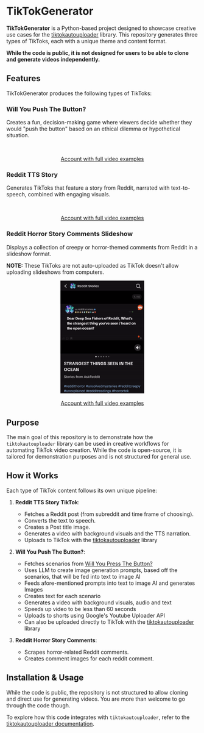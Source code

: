 # TikTokGenerator

**TikTokGenerator** is a Python-based project designed to showcase creative use cases for the [tiktokautouploader](https://github.com/haziq-exe/TikTokAutoUploader) library. This repository generates three types of TikToks, each with a unique theme and content format. 

**While the code is public, it is not designed for users to be able to clone and generate videos independently.**

## Features

TikTokGenerator produces the following types of TikToks:

### Will You Push The Button?
   Creates a fun, decision-making game where viewers decide whether they would "push the button" based on an ethical dilemma or hypothetical situation.

   <p align="center">
     <img src="READMEelements/WillYouPushTheButton.gif" alt="" width="200" loops=infinite/>
   </p>

   <p align="center">
      <a href="https://www.youtube.com/@BlueVsRedButton/shorts">Account with full video examples</a>
   </p>

### Reddit TTS Story  
   Generates TikToks that feature a story from Reddit, narrated with text-to-speech, combined with engaging visuals.
   <p align="center">
     <img src="READMEelements/RedditTTS.gif" alt="" width="200"/>
   </p>

   <p align="center">
      <a href="https://www.tiktok.com/@u_redditstoriess">Account with full video examples</a>
   </p>


### Reddit Horror Story Comments Slideshow
   Displays a collection of creepy or horror-themed comments from Reddit in a slideshow format.
   
   **NOTE:** These TikToks are not auto-uploaded as TikTok doesn't allow uploading slideshows from computers.

   <p align="center">
     <img src="READMEelements/Slideshows.gif" alt="" width="220"/>
   </p>

   <p align="center">
      <a href="https://www.tiktok.com/@u_redditstoriess">Account with full video examples</a>
   </p>

## Purpose

The main goal of this repository is to demonstrate how the `tiktokautouploader` library can be used in creative workflows for automating TikTok video creation. While the code is open-source, it is tailored for demonstration purposes and is not structured for general use.

## How it Works

Each type of TikTok content follows its own unique pipeline:
1. **Reddit TTS Story TikTok**: 
   - Fetches a Reddit post (from subreddit and time frame of choosing).
   - Converts the text to speech.
   - Creates a Post title image.
   - Generates a video with background visuals and the TTS narration.
   - Uploads to TikTok with the [tiktokautouploader](https://github.com/haziq-exe/TikTokAutoUploader) library

2. **Will You Push The Button?**: 
   - Fetches scenarios from [Will You Press The Button?](https://willyoupressthebutton.com)
   - Uses LLM to create image generation prompts, based off the scenarios, that will be fed into text to image AI
   - Feeds afore-mentioned prompts into text to image AI and generates Images
   - Creates text for each scenario
   - Generates a video with background visuals, audio and text
   - Speeds up video to be less than 60 seconds
   - Uploads to shorts using Google's Youtube Uploader API
   - Can also be uploaded directly to TikTok with the [tiktokautouploader](https://github.com/haziq-exe/TikTokAutoUploader) library

3. **Reddit Horror Story Comments**: 
   - Scrapes horror-related Reddit comments.
   - Creates comment images for each reddit comment.

## Installation & Usage

While the code is public, the repository is not structured to allow cloning and direct use for generating videos. You are more than welcome to go through the code though.

To explore how this code integrates with `tiktokautouploader`, refer to the [tiktokautouploader documentation](https://github.com/haziq-exe/TikTokAutoUploader).
